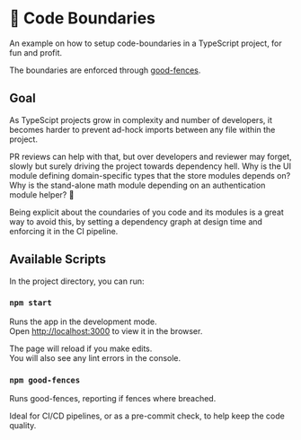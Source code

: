 # 🚧 Code Boundaries

An example on how to setup code-boundaries in a TypeScript project, for fun and profit.

The boundaries are enforced through [good-fences](https://github.com/smikula/good-fences).

## Goal

As TypeScipt projects grow in complexity and number of developers, it becomes harder to prevent ad-hock imports between any file within the project.

PR reviews can help with that, but over developers and reviewer may forget, slowly but surely driving the project towards dependency hell.
Why is the UI module defining domain-specific types that the store modules depends on?
Why is the stand-alone math module depending on an authentication module helper? 🤔

Being explicit about the coundaries of you code and its modules is a great way to avoid this, by setting a dependency graph at design time and enforcing it in the CI pipeline.

## Available Scripts

In the project directory, you can run:

### `npm start`

Runs the app in the development mode.\
Open [http://localhost:3000](http://localhost:3000) to view it in the browser.

The page will reload if you make edits.\
You will also see any lint errors in the console.

### `npm good-fences`

Runs good-fences, reporting if fences where breached.

Ideal for CI/CD pipelines, or as a pre-commit check, to help keep the code quality.
